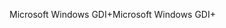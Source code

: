 <span data-ttu-id="5a1e4-101">Microsoft Windows GDI+</span><span class="sxs-lookup"><span data-stu-id="5a1e4-101">Microsoft Windows GDI+</span></span>